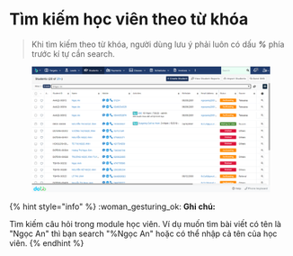 # Tìm kiếm học viên theo từ khóa

> Khi tìm kiếm theo từ khóa, người dùng lưu ý phải luôn có dấu _**%**_ phía trước kí tự cần search.

<figure><img src="../../../.gitbook/assets/image (53) (2).png" alt=""><figcaption></figcaption></figure>

{% hint style="info" %}
:woman\_gesturing\_ok: **Ghi chú:**

Tìm kiếm câu hỏi trong module học viên. Ví dụ muốn tìm bài viết có tên là "Ngọc An" thì bạn search "%Ngọc An" hoặc có thể nhập cả tên của học viên.
{% endhint %}
